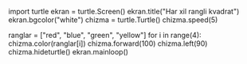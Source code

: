 import turtle
ekran = turtle.Screen()
ekran.title("Har xil rangli kvadrat")
ekran.bgcolor("white")
chizma = turtle.Turtle()
chizma.speed(5)

ranglar = ["red", "blue", "green", "yellow"]
for i in range(4):
    chizma.color(ranglar[i])
    chizma.forward(100)
    chizma.left(90)
chizma.hideturtle()
ekran.mainloop()
